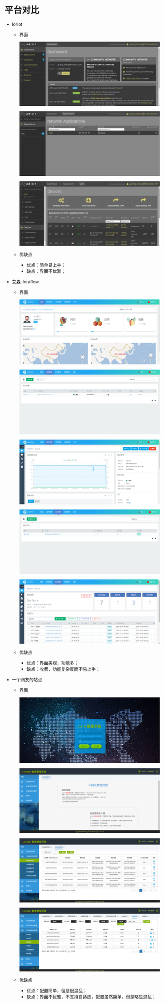 # 平台对比

- loriot

  - 界面

    ![1-1](_images/1-1.png)

    ![1-2](_images/1-2.png)

    ![1-3](_images/1-3.png)

  - 优缺点

    - 优点：简单易上手；
    - 缺点：界面不优雅；





- 艾森-loraflow

  - 界面

    ![2-1](_images/2-1.png)

    ![2-2](_images/2-2.png)

    ![2-3](_images/2-3.png)

    ![2-4](_images/2-4.png)

    ![2-5](_images/2-5.png)

  - 优缺点

    - 优点：界面美观，功能多；
    - 缺点：收费，功能复杂反而不易上手；





- 一个网友的站点

  - 界面

    ![3-1](_images/3-1.png)

    ![3-2](_images/3-2.png)

    ![3-3](_images/3-3.png)

    ![3-4](_images/3-4.png)

  - 优缺点

    - 优点：配置简单，但是很混乱；
    - 缺点：界面不优雅，不支持自适应，配置虽然简单，但是略显混乱；

  ​













